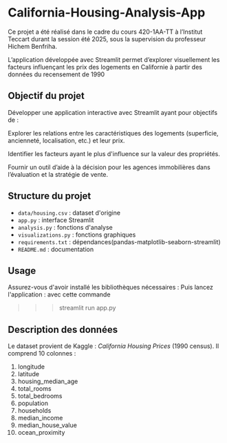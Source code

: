 # California-Housing-Analysis-App

Ce projet a été réalisé dans le cadre du cours 420-1AA-TT à l’Institut Teccart durant la session été 2025, sous la supervision du professeur Hichem Benfriha.

L’application développée avec Streamlit permet d’explorer visuellement les facteurs influençant les prix des logements en Californie à partir des données du recensement de 1990

## Objectif du projet

Développer une application interactive avec Streamlit ayant pour objectifs de :

Explorer les relations entre les caractéristiques des logements (superficie, ancienneté, localisation, etc.) et leur prix.

Identifier les facteurs ayant le plus d'influence sur la valeur des propriétés.

Fournir un outil d’aide à la décision pour les agences immobilières dans l’évaluation et la stratégie de vente.
## Structure du projet

- `data/housing.csv` : dataset d'origine
- `app.py` : interface Streamlit
- `analysis.py` : fonctions d'analyse
- `visualizations.py` : fonctions graphiques
- `requirements.txt` : dépendances(pandas-matplotlib-seaborn-streamlit)
- `README.md` : documentation

## Usage
Assurez-vous d'avoir installé les bibliothèques nécessaires : Puis lancez l'application : avec cette commande 
>>>streamlit run app.py

## Description des données

Le dataset provient de Kaggle : *California Housing Prices* (1990 census). Il comprend 10 colonnes :

1. longitude  
2. latitude  
3. housing_median_age  
4. total_rooms  
5. total_bedrooms  
6. population  
7. households  
8. median_income  
9. median_house_value  
10. ocean_proximity  

